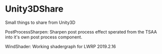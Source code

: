 # Unity3DShare
Small things to share from Unity3D

PostProcessSharpen: Sharpen post process effect sperated from the TSAA into it's own post process component.

WindShader: Working shadergraph for LWRP 2019.2.16
